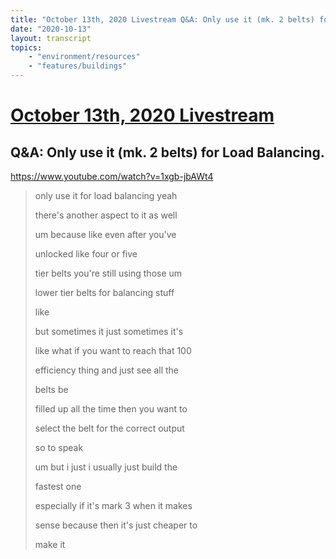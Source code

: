 ```yaml
---
title: "October 13th, 2020 Livestream Q&A: Only use it (mk. 2 belts) for Load Balancing."
date: "2020-10-13"
layout: transcript
topics:
    - "environment/resources"
    - "features/buildings"
---
```

# [October 13th, 2020 Livestream](../2020-10-13.md)
## Q&A: Only use it (mk. 2 belts) for Load Balancing.
https://www.youtube.com/watch?v=1xgb-jbAWt4
> only use it for load balancing yeah
> 
> there's another aspect to it as well
> 
> um because like even after you've
> 
> unlocked like four or five
> 
> tier belts you're still using those um
> 
> lower tier belts for balancing stuff
> 
> like
> 
> but sometimes it just sometimes it's
> 
> like what if you want to reach that 100
> 
> efficiency thing and just see all the
> 
> belts be
> 
> filled up all the time then you want to
> 
> select the belt for the correct output
> 
> so to speak
> 
> um but i just i usually just build the
> 
> fastest one
> 
> especially if it's mark 3 when it makes
> 
> sense because then it's just cheaper to
> 
> make it
> 
